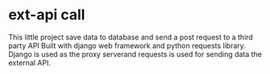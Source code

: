 # ext-api call
This little project save data to database and send a post request to a third party API
Built with django web framework and python requests library.
Django is used as the proxy serverand requests is used for sending data the external API.
